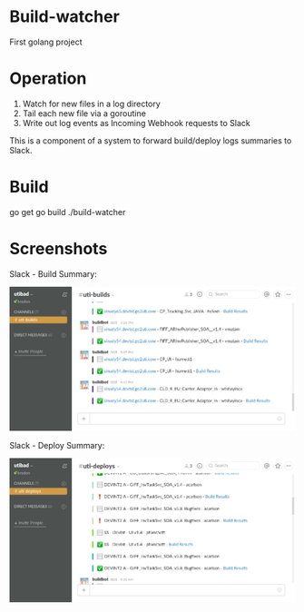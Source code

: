 Build-watcher
==============

First golang project

Operation
=========

1. Watch for new files in a log directory
2. Tail each new file via a goroutine
3. Write out log events as Incoming Webhook requests to Slack

This is a component of a system to forward build/deploy logs summaries to Slack.

Build
=====

go get
go build
./build-watcher

Screenshots
===========

Slack - Build Summary:

![alt text](https://github.com/rattboi/build-watcher/raw/master/screenshot-build.png "Slack - Build Screenshot")

Slack - Deploy Summary:

![alt text](https://github.com/rattboi/build-watcher/raw/master/screenshot-deploy.png "Slack - Deploy Screenshot")

